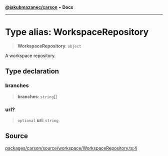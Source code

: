 [**@jakubmazanec/carson**](../README.md) • **Docs**

---

# Type alias: WorkspaceRepository

> **WorkspaceRepository**: `object`

A workspace repository.

## Type declaration

### branches

> **branches**: `string`[]

### url?

> `optional` **url**: `string`

## Source

[packages/carson/source/workspace/WorkspaceRepository.ts:4](https://github.com/jakubmazanec/tools/blob/bb20df5276ddb119762948adc2cda520aef09f0f/packages/carson/source/workspace/WorkspaceRepository.ts#L4)
